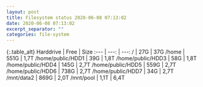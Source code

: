 ```yaml
---
layout: post
title: Filesystem status 2020-06-08 07:13:02
date: 2020-06-08 07:13:02
excerpt_separator: ""
categories: file-system
---
```

{:.table_alt}
Harddrive | Free | Size
:--- | ---: | ---:
/ | 27G | 37G
/home | 551G | 1,7T
/home/public/HDD1 | 39G | 1,8T
/home/public/HDD3 | 58G | 1,8T
/home/public/HDD4 | 145G | 2,7T
/home/public/HDD5 | 559G | 2,7T
/home/public/HDD6 | 738G | 2,7T
/home/public/HDD7 | 34G | 2,7T
/mnt/data2 | 869G | 2,0T
/mnt/pool | 1,1T | 6,4T
